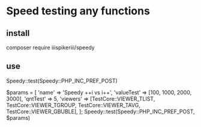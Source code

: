 # Speed testing any functions

## install

composer require iiispikeriii/speedy

## use

Speedy::test(Speedy::PHP_INC_PREF_POST)


$params = [
    'name' => 'Speedy ++i vs i++',
    'valueTest' => [100, 1000, 2000, 3000],
    'qntTest' => 5,
    'viewers' => [TestCore::VIEWER_TLIST, TestCore::VIEWER_TGROUP, TestCore::VIEWER_TAVG, TestCore::VIEWER_GBUBLE],
];
Speedy::test(Speedy::PHP_INC_PREF_POST, $params)